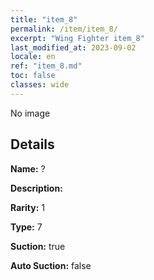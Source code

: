 ```yaml
---
title: "item_8"
permalink: /item/item_8/
excerpt: "Wing Fighter item_8"
last_modified_at: 2023-09-02
locale: en
ref: "item_8.md"
toc: false
classes: wide
---
```



 No image



## Details

 **Name:** ? 

 **Description:** 

 **Rarity:** 1 

 **Type:** 7 

 **Suction:** true 

 **Auto Suction:** false 


